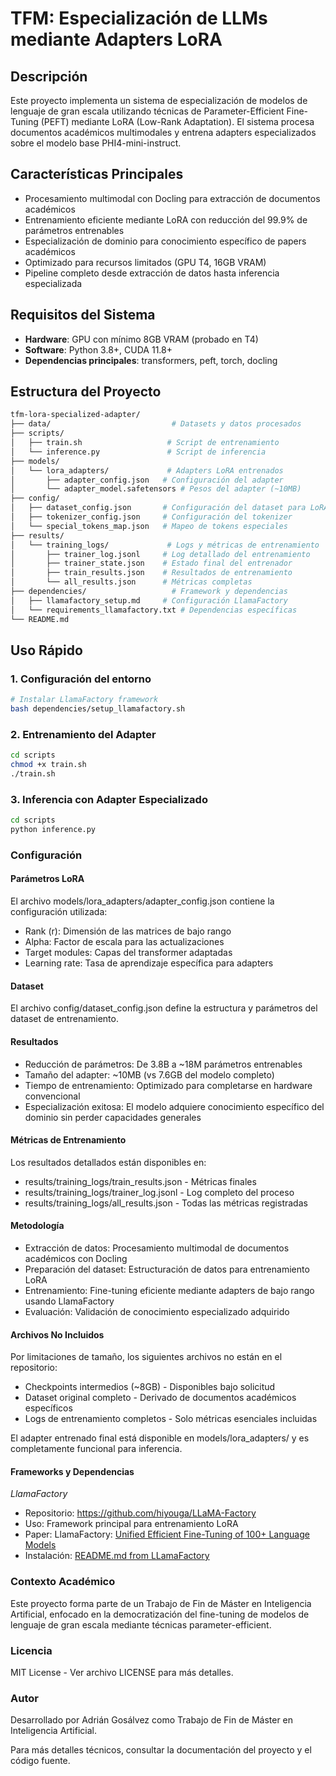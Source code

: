 # TFM: Especialización de LLMs mediante Adapters LoRA

## Descripción

Este proyecto implementa un sistema de especialización de modelos de lenguaje de gran escala utilizando técnicas de Parameter-Efficient Fine-Tuning (PEFT) mediante LoRA (Low-Rank Adaptation). El sistema procesa documentos académicos multimodales y entrena adapters especializados sobre el modelo base PHI4-mini-instruct.

## Características Principales

- Procesamiento multimodal con Docling para extracción de documentos académicos
- Entrenamiento eficiente mediante LoRA con reducción del 99.9% de parámetros entrenables
- Especialización de dominio para conocimiento específico de papers académicos
- Optimizado para recursos limitados (GPU T4, 16GB VRAM)
- Pipeline completo desde extracción de datos hasta inferencia especializada

## Requisitos del Sistema

- **Hardware**: GPU con mínimo 8GB VRAM (probado en T4)
- **Software**: Python 3.8+, CUDA 11.8+
- **Dependencias principales**: transformers, peft, torch, docling

## Estructura del Proyecto
```bash
tfm-lora-specialized-adapter/
├── data/                           # Datasets y datos procesados
├── scripts/
│   ├── train.sh                   # Script de entrenamiento
│   └── inference.py               # Script de inferencia
├── models/
│   └── lora_adapters/             # Adapters LoRA entrenados
│       ├── adapter_config.json   # Configuración del adapter
│       └── adapter_model.safetensors # Pesos del adapter (~10MB)
├── config/
│   ├── dataset_config.json       # Configuración del dataset para LoRA
│   ├── tokenizer_config.json     # Configuración del tokenizer
│   └── special_tokens_map.json   # Mapeo de tokens especiales
├── results/
│   └── training_logs/             # Logs y métricas de entrenamiento
│       ├── trainer_log.jsonl     # Log detallado del entrenamiento
│       ├── trainer_state.json    # Estado final del entrenador
│       ├── train_results.json    # Resultados de entrenamiento
│       └── all_results.json      # Métricas completas
├── dependencies/                   # Framework y dependencias
│   ├── llamafactory_setup.md     # Configuración LlamaFactory
│   └── requirements_llamafactory.txt # Dependencias específicas
└── README.md
```
## Uso Rápido

### 1. Configuración del entorno

```bash
# Instalar LlamaFactory framework
bash dependencies/setup_llamafactory.sh
```

### 2. Entrenamiento del Adapter

```bash
cd scripts
chmod +x train.sh
./train.sh
```

### 3. Inferencia con Adapter Especializado

```bash
cd scripts
python inference.py
```
### Configuración
#### Parámetros LoRA
El archivo models/lora_adapters/adapter_config.json contiene la configuración utilizada:

- Rank (r): Dimensión de las matrices de bajo rango
- Alpha: Factor de escala para las actualizaciones
- Target modules: Capas del transformer adaptadas
- Learning rate: Tasa de aprendizaje específica para adapters

#### Dataset
El archivo config/dataset_config.json define la estructura y parámetros del dataset de entrenamiento.

#### Resultados
- Reducción de parámetros: De 3.8B a ~18M parámetros entrenables
- Tamaño del adapter: ~10MB (vs 7.6GB del modelo completo)
- Tiempo de entrenamiento: Optimizado para completarse en hardware convencional
- Especialización exitosa: El modelo adquiere conocimiento específico del dominio sin perder capacidades generales

#### Métricas de Entrenamiento
Los resultados detallados están disponibles en:

- results/training_logs/train_results.json - Métricas finales
- results/training_logs/trainer_log.jsonl - Log completo del proceso
- results/training_logs/all_results.json - Todas las métricas registradas

#### Metodología

- Extracción de datos: Procesamiento multimodal de documentos académicos con Docling
- Preparación del dataset: Estructuración de datos para entrenamiento LoRA
- Entrenamiento: Fine-tuning eficiente mediante adapters de bajo rango usando LlamaFactory
- Evaluación: Validación de conocimiento especializado adquirido

#### Archivos No Incluidos
Por limitaciones de tamaño, los siguientes archivos no están en el repositorio:

- Checkpoints intermedios (~8GB) - Disponibles bajo solicitud
- Dataset original completo - Derivado de documentos académicos específicos
- Logs de entrenamiento completos - Solo métricas esenciales incluidas

El adapter entrenado final está disponible en models/lora_adapters/ y es completamente funcional para inferencia.

#### Frameworks y Dependencias
*LlamaFactory*

- Repositorio: https://github.com/hiyouga/LLaMA-Factory
- Uso: Framework principal para entrenamiento LoRA
- Paper: LlamaFactory: [Unified Efficient Fine-Tuning of 100+ Language Models](https://doi.org/10.48550/arXiv.2403.13372)
- Instalación: [README.md from LLamaFactory](https://github.com/hiyouga/LLaMA-Factory/blob/main/README.md)

### Contexto Académico
Este proyecto forma parte de un Trabajo de Fin de Máster en Inteligencia Artificial, enfocado en la democratización del fine-tuning de modelos de lenguaje de gran escala mediante técnicas parameter-efficient.
### Licencia
MIT License - Ver archivo LICENSE para más detalles.
### Autor
Desarrollado por Adrián Gosálvez como Trabajo de Fin de Máster en Inteligencia Artificial.

Para más detalles técnicos, consultar la documentación del proyecto y el código fuente.
